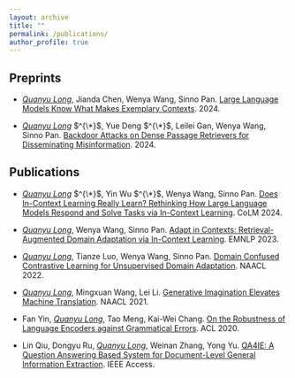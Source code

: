 ```yaml
---
layout: archive
title: ""
permalink: /publications/
author_profile: true
---
```


Preprints
---
*    <u><em>Quanyu Long</em></u>, Jianda Chen, Wenya Wang, Sinno Pan. [Large Language Models Know What Makes Exemplary Contexts](<https://arxiv.org/abs/2408.07505>). 2024.


*    <u><em>Quanyu Long</em></u> $^{\*}$, Yue Deng $^{\*}$, Leilei Gan, Wenya Wang, Sinno Pan. [Backdoor Attacks on Dense Passage Retrievers for Disseminating Misinformation](<https://arxiv.org/abs/2402.13532v1>). 2024.


Publications
---

*    <u><em>Quanyu Long</em></u> $^{\*}$, Yin Wu $^{\*}$, Wenya Wang, Sinno Pan. [Does In-Context Learning Really Learn? Rethinking How Large Language Models Respond and Solve
Tasks via In-Context Learning](<https://arxiv.org/abs/2404.07546>). CoLM 2024.

*    <u><em>Quanyu Long</em></u>, Wenya Wang, Sinno Pan. [Adapt in Contexts: Retrieval-Augmented Domain Adaptation via In-Context Learning](<https://arxiv.org/abs/2311.11551>). EMNLP 2023.

*    <u><em>Quanyu Long</em></u>, Tianze Luo, Wenya Wang, Sinno Pan. [Domain Confused Contrastive Learning for Unsupervised Domain Adaptation](<https://arxiv.org/abs/2207.04564>). NAACL 2022.

*    <u><em>Quanyu Long</em></u>, Mingxuan Wang, Lei Li. [Generative Imagination Elevates Machine Translation](<https://arxiv.org/abs/2009.09654>). NAACL 2021.

*    Fan Yin, <u><em>Quanyu Long</em></u>, Tao Meng, Kai-Wei Chang. [On the Robustness of Language Encoders against Grammatical Errors](<https://arxiv.org/abs/2005.05683>). ACL 2020.

*    Lin Qiu, Dongyu Ru, <u><em>Quanyu Long</em></u>, Weinan Zhang, Yong Yu. [QA4IE: A Question Answering Based System for Document-Level General Information Extraction](<https://ieeexplore.ieee.org/document/8972460>). IEEE Access.